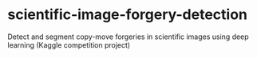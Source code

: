# scientific-image-forgery-detection
Detect and segment copy-move forgeries in scientific images using deep learning (Kaggle competition project)

